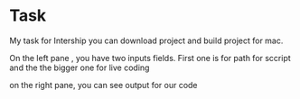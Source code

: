 # Task
My task for Intership 
you can download project and build project for mac.


On the left pane , you have two inputs fields.
First one is for path for sccript
and the the bigger one for live coding


on the right pane, you can see output for our code 
